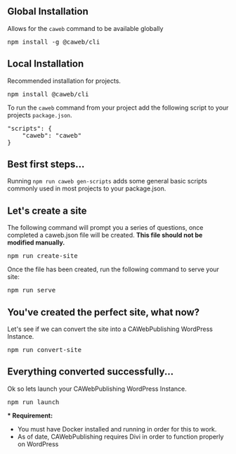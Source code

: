 ## Global Installation
Allows for the `caweb` command to be available globally 
<pre>npm install -g @caweb/cli</pre>

## Local Installation
Recommended installation for projects.
<pre>npm install @caweb/cli</pre>

To run the `caweb` command from your project add the following script to your projects `package.json`.
<pre>
"scripts": {
    "caweb": "caweb"
}
</pre>

## Best first steps...
Running `npm run caweb gen-scripts` adds some general basic scripts commonly used in most projects to your package.json.

## Let's create a site
The following command will prompt you a series of questions, once completed a caweb.json file will be created. **This file should not be modified manually.**
<pre>npm run create-site</pre>

Once the file has been created, run the following command to serve your site:
<pre>npm run serve</pre> 

## You've created the perfect site, what now?
Let's see if we can convert the site into a CAWebPublishing WordPress Instance.
<pre>npm run convert-site</pre>

## Everything converted successfully...
Ok so lets launch your CAWebPublishing WordPress Instance.
<pre>npm run launch</pre>
**\* Requirement:**  
- You must have Docker installed and running in order for this to work.
- As of date, CAWebPublishing requires Divi in order to function properly on WordPress